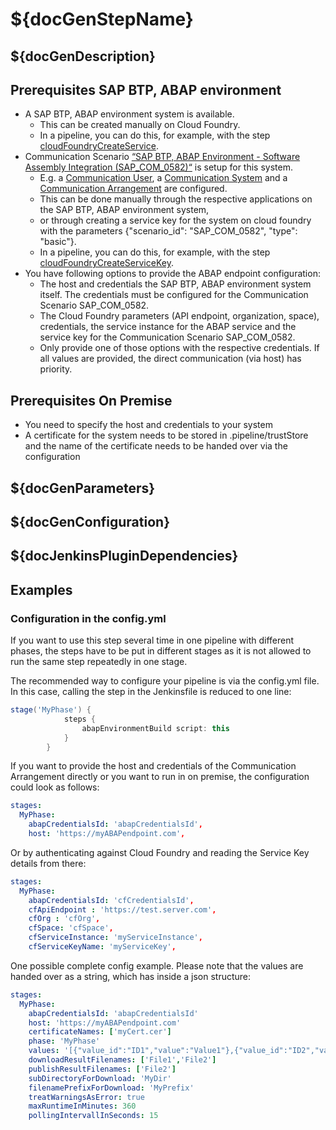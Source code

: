 # ${docGenStepName}

## ${docGenDescription}

## Prerequisites SAP BTP, ABAP environment

* A SAP BTP, ABAP environment system is available.
  * This can be created manually on Cloud Foundry.
  * In a pipeline, you can do this, for example, with the step [cloudFoundryCreateService](https://sap.github.io/jenkins-library/steps/cloudFoundryCreateService/).
* Communication Scenario [“SAP BTP, ABAP Environment - Software Assembly Integration (SAP_COM_0582)“](https://help.sap.com/viewer/65de2977205c403bbc107264b8eccf4b/Cloud/en-US/26b8df5435c649aa8ea7b3688ad5bb0a.html) is setup for this system.
  * E.g. a [Communication User](https://help.sap.com/viewer/65de2977205c403bbc107264b8eccf4b/Cloud/en-US/0377adea0401467f939827242c1f4014.html), a [Communication System](https://help.sap.com/viewer/65de2977205c403bbc107264b8eccf4b/Cloud/en-US/1bfe32ae08074b7186e375ab425fb114.html) and a [Communication Arrangement](https://help.sap.com/viewer/65de2977205c403bbc107264b8eccf4b/Cloud/en-US/a0771f6765f54e1c8193ad8582a32edb.html) are configured.
  * This can be done manually through the respective applications on the SAP BTP, ABAP environment system,
  * or through creating a service key for the system on cloud foundry with the parameters {"scenario_id": "SAP_COM_0582", "type": "basic"}.
  * In a pipeline, you can do this, for example, with the step [cloudFoundryCreateServiceKey](https://sap.github.io/jenkins-library/steps/cloudFoundryCreateServiceKey/).
* You have following options to provide the ABAP endpoint configuration:
  * The host and credentials the SAP BTP, ABAP environment system itself. The credentials must be configured for the Communication Scenario SAP_COM_0582.
  * The Cloud Foundry parameters (API endpoint, organization, space), credentials, the service instance for the ABAP service and the service key for the Communication Scenario SAP_COM_0582.
  * Only provide one of those options with the respective credentials. If all values are provided, the direct communication (via host) has priority.

## Prerequisites On Premise

* You need to specify the host and credentials to your system
* A certificate for the system needs to be stored in .pipeline/trustStore and the name of the certificate needs to be handed over via the configuration

## ${docGenParameters}

## ${docGenConfiguration}

## ${docJenkinsPluginDependencies}

## Examples

### Configuration in the config.yml

If you want to use this step several time in one pipeline with different phases, the steps have to be put in different stages as it is not allowed to run the same step repeatedly in one stage.

The recommended way to configure your pipeline is via the config.yml file. In this case, calling the step in the Jenkinsfile is reduced to one line:

```groovy
stage('MyPhase') {
            steps {
                abapEnvironmentBuild script: this
            }
        }
```

If you want to provide the host and credentials of the Communication Arrangement directly or you want to run in on premise, the configuration could look as follows:

```yaml
stages:
  MyPhase:
    abapCredentialsId: 'abapCredentialsId',
    host: 'https://myABAPendpoint.com',
```

Or by authenticating against Cloud Foundry and reading the Service Key details from there:

```yaml
stages:
  MyPhase:
    abapCredentialsId: 'cfCredentialsId',
    cfApiEndpoint : 'https://test.server.com',
    cfOrg : 'cfOrg',
    cfSpace: 'cfSpace',
    cfServiceInstance: 'myServiceInstance',
    cfServiceKeyName: 'myServiceKey',
```

One possible complete config example. Please note that the values are handed over as a string, which has inside a json structure:

```yaml
stages:
  MyPhase:
    abapCredentialsId: 'abapCredentialsId'
    host: 'https://myABAPendpoint.com'
    certificateNames: ['myCert.cer']
    phase: 'MyPhase'
    values: '[{"value_id":"ID1","value":"Value1"},{"value_id":"ID2","value":"Value2"}]'
    downloadResultFilenames: ['File1','File2']
    publishResultFilenames: ['File2']
    subDirectoryForDownload: 'MyDir'
    filenamePrefixForDownload: 'MyPrefix'
    treatWarningsAsError: true
    maxRuntimeInMinutes: 360
    pollingIntervallInSeconds: 15
```
